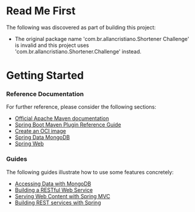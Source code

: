 # Read Me First
The following was discovered as part of building this project:

* The original package name 'com.br.allancristiano.Shortener Challenge' is invalid and this project uses 'com.br.allancristiano.Shortener.Challenge' instead.

# Getting Started

### Reference Documentation
For further reference, please consider the following sections:

* [Official Apache Maven documentation](https://maven.apache.org/guides/index.html)
* [Spring Boot Maven Plugin Reference Guide](https://docs.spring.io/spring-boot/docs/3.3.0/maven-plugin/reference/html/)
* [Create an OCI image](https://docs.spring.io/spring-boot/docs/3.3.0/maven-plugin/reference/html/#build-image)
* [Spring Data MongoDB](https://docs.spring.io/spring-boot/docs/3.3.0/reference/htmlsingle/index.html#data.nosql.mongodb)
* [Spring Web](https://docs.spring.io/spring-boot/docs/3.3.0/reference/htmlsingle/index.html#web)

### Guides
The following guides illustrate how to use some features concretely:

* [Accessing Data with MongoDB](https://spring.io/guides/gs/accessing-data-mongodb/)
* [Building a RESTful Web Service](https://spring.io/guides/gs/rest-service/)
* [Serving Web Content with Spring MVC](https://spring.io/guides/gs/serving-web-content/)
* [Building REST services with Spring](https://spring.io/guides/tutorials/rest/)

